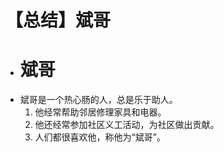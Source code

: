 # 【总结】斌哥

-   # 斌哥
-   斌哥是一个热心肠的人，总是乐于助人。
    1.  他经常帮助邻居修理家具和电器。
    2.  他还经常参加社区义工活动，为社区做出贡献。
    3.  人们都很喜欢他，称他为“斌哥”。